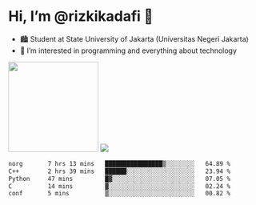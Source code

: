 # Hi, I’m @rizkikadafi 👋
- 🏙 Student at State University of Jakarta (Universitas Negeri Jakarta)
- 👀 I’m interested in programming and everything about technology
<img height="180em" src="https://github-readme-stats.vercel.app/api?username=rizkikadafi&show_icons=true&hide_border=true&&count_private=true&include_all_commits=true" />
<img src="https://github-readme-stats.vercel.app/api/top-langs/?username=rizkikadafi&show_icons=true&hide_border=true&&count_private=true&include_all_commits=true" />

<!--START_SECTION:waka-->

```txt
norg       7 hrs 13 mins   ████████████████▒░░░░░░░░   64.89 %
C++        2 hrs 39 mins   ██████░░░░░░░░░░░░░░░░░░░   23.94 %
Python     47 mins         █▓░░░░░░░░░░░░░░░░░░░░░░░   07.05 %
C          14 mins         ▓░░░░░░░░░░░░░░░░░░░░░░░░   02.24 %
conf       5 mins          ▒░░░░░░░░░░░░░░░░░░░░░░░░   00.82 %
```

<!--END_SECTION:waka-->

<!---
rizkikadafi/rizkikadafi is a ✨ special ✨ repository because its `README.md` (this file) appears on your GitHub profile.
You can click the Preview link to take a look at your changes.
--->
